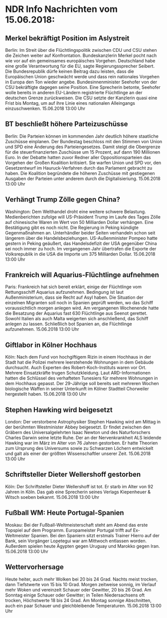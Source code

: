 # NDR Info Nachrichten vom 15.06.2018:


## Merkel bekräftigt Position im Aslystreit
Berlin: Im Streit über die Flüchtlingspolitik zwischen CDU und CSU stehen die Zeichen weiter auf Konfrontation. Bundeskanzlerin Merkel pocht nach wie vor auf ein gemeinsames europäisches Vorgehen. Deutschland habe eine große Verantwortung für die EU, sagte Regierungssprecher Seibert. Die Bundesrepublik dürfe keinen Beitrag dazu leisten, dass die Europäischen Union geschwächt werde und dass rein nationales Vorgehen in Europa den Ton wieder angebe. Bundesinnenminister Seehofer von der CSU bekräftigte dagegen seine Position. Eine Sprecherin betonte, Seehofer wolle bereits in anderen EU-Ländern registrierte Flüchtlinge an der deutschen Grenze zurückweisen. Die CSU setzte der Kanzlerin quasi eine Frist bis Montag, um auf ihre Linie eines nationalen Alleingangs einzuschwenken. 15.06.2018 13:00 Uhr 

## BT beschließt höhere Parteizuschüsse
Berlin: Die Parteien können im kommenden Jahr deutlich höhere staatliche Zuschüsse einplanen. Der Bundestag beschloss mit den Stimmen von Union und SPD eine Änderung des Parteiengesetzes. Damit steigt die Obergrenze für die steuerfinanzierten Zuschüsse um 15 Prozent, auf dann 190 Millionen Euro. In der Debatte hatten zuvor Redner aller Oppositionsparteien das Vorgehen der Großen Koalition kritisiert. Sie warfen Union und SPD vor, den Gesetzentwurf im Hauruck-Verfahren durch das Parlament gebracht zu haben. Die Koalition begründete die höheren Zuschüsse mit gestiegenen Ausgaben der Parteien unter anderem durch die Digitalisieriung. 15.06.2018 13:00 Uhr 

## Verhängt Trump Zölle gegen China?
Washington:	Dem Welthandel droht eine weitere schwere Belastung. Medienberichten zufolge will US-Präsident Trump im Laufe des Tages Zölle auf chinesische Waren im Wert von 50 Milliarden Dollar verhängen. Eine Bestätigung gibt es noch nicht. Die Regierung in Peking kündigte Gegenmaßnahmen an. Unterhändler beider Seiten verhandeln schon seit längerem über die Handelsbeziehungen. US-Außenminister Pompeo hatte gestern in Peking geäußert, das Handelsdefizit der USA gegenüber China sei noch immer zu hoch. Im vergangenen Jahr übertrafen die Exporte der Volksrepublik in die USA die Importe um 375 Milliarden Dollar. 15.06.2018 13:00 Uhr 

## Frankreich will Aquarius-Flüchtlinge aufnehmen
Paris: Frankreich hat sich bereit erklärt, einige der Flüchtlinge vom Rettungsschiff Aquarius aufzunehmen. Bedingung ist laut Außenministerium, dass sie Recht auf Asyl haben. Die Situation der einzelnen Migranten soll noch in Spanien geprüft werden, wo das Schiff voraussichtlich morgen anlegen wird. Am vergangenen Wochenende hatte die Besatzung der Aquarius fast 630 Flüchtlinge aus Seenot gerettet. Sowohl Italien als auch Malta weigerten sich anschließend, das Schiff anlegen zu lassen. Schließlich bot Spanien an, die Flüchtlinge aufzunehmen. 15.06.2018 13:00 Uhr 

## Giftlabor in Kölner Hochhaus
Köln: Nach dem Fund von hochgiftigem Rizin in einem Hochhaus in der Stadt hat die Polizei mehrere leerstehende Wohnungen in dem Gebäude durchsucht. Auch Experten des Robert-Koch-Instituts waren vor Ort. Mehrere Einsatzkräfte trugen Schutzkleidung. Laut ARD-Informationen hatten die Schlüssel des verhafteten Tunesiers für mehrere Wohnungen in dem Hochhaus gepasst. Der 29-Jährige soll bereits seit mehreren Wochen biologische Waffen in seiner Unterkunft im Kölner Stadtteil Chorweiler hergestellt haben. 15.06.2018 13:00 Uhr 

## Stephen Hawking wird beigesetzt
London: Der verstorbene Astrophysiker Stephen Hawking wird am Mittag in der berühmten Westminister Abbey beigesetzt. Er findet zwischen den Gräbern des Universalgelehrten Isaac Newton und des Naturforschers Charles Darwin seine letzte Ruhe. Der an der Nervenkrankheit ALS leidende Hawking war im März im Alter von 76 Jahren gestorben. Er hatte Theorien zum Ursprung des Universums sowie zu Schwarzen Löchern entwickelt und galt als einer der größten Wissenschaftler unserer Zeit. 15.06.2018 13:00 Uhr 

## Schriftsteller Dieter Wellershoff gestorben
Köln: Der Schriftsteller Dieter Wellershoff ist tot. Er starb im Alter von 92 Jahren in Köln. Das gab eine Sprecherin seines Verlags Kiepenheuer & Witsch soeben bekannt. 15.06.2018 13:00 Uhr 

## Fußball WM: Heute Portugal-Spanien
Moskau: Bei der Fußball-Weltmeisterschaft steht am Abend das erste Topspiel auf dem Programm. Europameister Portugal trifft auf Ex-Weltmeister Spanien. Bei den Spaniern sitzt erstmals Trainer Hierro auf der Bank, sein Vorgänger Lopetegui war am Mittwoch entlassen worden. Außerdem spielen heute Ägypten gegen Uruguay und Marokko gegen Iran. 15.06.2018 13:00 Uhr 

## Wettervorhersage
Heute heiter, auch mehr Wolken bei  20 bis 24 Grad. Nachts meist trocken, dann Tiefstwerte von 15 bis 10 Grad. Morgen zeitweise sonnig, im Verlauf mehr Woken und vereinzelt Schauer oder Gewitter, 20 bis 26 Grad. Am Sonntag einige Schauer oder Gewitter; in Teilen Niedersachsens oft trocken, Höchstwerte 18 bis 24 Grad. Am Montag sonnige Abschnitten, auch ein paar Schauer und gleichbleibende Temperaturen. 15.06.2018 13:00 Uhr 

